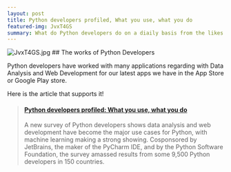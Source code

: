 ```yaml
---
layout: post
title: Python developers profiled, What you use, what you do
featured-img: JvxT4GS
summary: What do Python developers do on a diaily basis from the likes of Data Analysis and Web Developement? 
---
```

<img src="https://i.imgur.com/JvxT4GS.jpg" alt="JvxT4GS.jpg">
## The works of Python Developers

Python developers have worked with many applications regarding with Data Analysis and Web Development for our latest apps we have in the App Store or Google Play store. 

Here is the article that supports it!
<blockquote class="embedly-card"><h4><a href="https://www.infoworld.com/article/3269582/python/python-developers-profiled-what-you-use-what-you-do.html">Python developers profiled: What you use, what you do</a></h4><p>A new survey of Python developers shows data analysis and web development have become the major use cases for Python, with machine learning making a strong showing. Cosponsored by JetBrains, the maker of the PyCharm IDE, and by the Python Software Foundation, the survey amassed results from some 9,500 Python developers in 150 countries.</p></blockquote>
<script async src="//cdn.embedly.com/widgets/platform.js" charset="UTF-8"></script>
